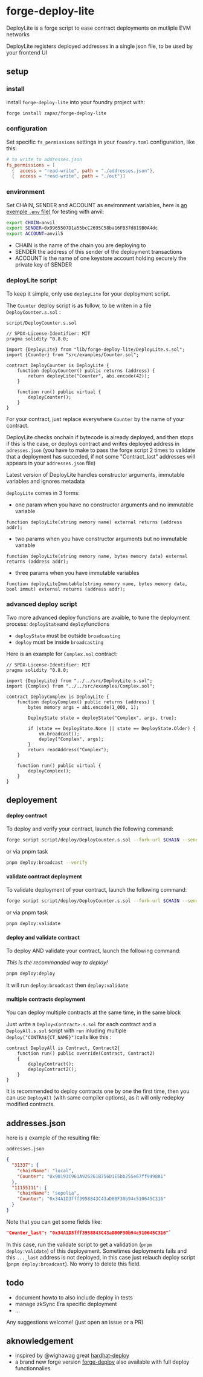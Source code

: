 # forge-deploy-lite

DeployLite is a forge script to ease contract deployments on mutliple EVM networks

DeployLite registers deployed addresses in a single json file, to be used by your frontend UI

## setup

### install

install `forge-deploy-lite` into your foundry project with:

```sh
forge install zapaz/forge-deploy-lite
```

### configuration

Set specific `fs_permissions` settings in your `foundry.toml` configuration, like this:

```toml
# to write to addresses.json
fs_permissions = [
  {  access = "read-write", path = "./addresses.json"},
  {  access = "read-write", path = "./out"}]
```

### environment
Set CHAIN, SENDER and ACCOUNT as environment variables, here is [an exemple `.env` file)](.env) for testing with anvil:

```bash
export CHAIN=anvil
export SENDER=0x9965507D1a55bcC2695C58ba16FB37d819B0A4dc
export ACCOUNT=anvil5
```
- CHAIN is the name of the chain you are deploying to
- SENDER the address of this sender of the deployment transactions
- ACCOUNT is the name of one keystore account holding securely the private key of SENDER

### deployLite script

To keep it simple, only use `deployLite` for your deployment script.

The `Counter` deploy script is as follow, to be writen in a file `DeployCounter.s.sol` :

`script/DeployCounter.s.sol`

```solidity
// SPDX-License-Identifier: MIT
pragma solidity ^0.8.0;

import {DeployLite} from "lib/forge-deploy-lite/DeployLite.s.sol";
import {Counter} from "src/examples/Counter.sol";

contract DeployCounter is DeployLite {
    function deployCounter() public returns (address) {
        return deployLite("Counter", abi.encode(42));
    }

    function run() public virtual {
        deployCounter();
    }
}
```

For your contract, just replace everywhere `Counter` by the name of your contract.

DeployLite checks onchain if bytecode is already deployed, and then stops if this is the case, or deploys contract and writes deployed address in `adresses.json`
(you have to make to pass the forge script 2 times to validate that a deployment has succeded, if not some "Contract_last" addresses will appears in your `addresses.json` file)

Latest version of DeployLite handles constructor arguments, immutable variables and ignores metadata

`deployLite` comes in 3 forms:
- one param when you have no constructor arguments and no immutable variable
```solidity
function deployLite(string memory name) external returns (address addr);
```
- two params when you have constructor arguments but no immutable variable
```solidity
function deployLite(string memory name, bytes memory data) external returns (address addr);
```
- three params when you have immutable variables
```solidity
function deployLiteImmutable(string memory name, bytes memory data, bool immut) external returns (address addr);
```
### advanced deploy script

Two more advanced deploy functions are avaible, to tune the deployment process:  `deployState`and `deploy`functions

- `deployState` must be outside `broadcasting`
- `deploy` must be inside `broadcasting`

Here is an example for `Complex.sol` contract:

```solidity
// SPDX-License-Identifier: MIT
pragma solidity ^0.8.0;

import {DeployLite} from "../../src/DeployLite.s.sol";
import {Complex} from "../../src/examples/Complex.sol";

contract DeployComplex is DeployLite {
    function deployComplex() public returns (address) {
        bytes memory args = abi.encode(1_000, 1);

        DeployState state = deployState("Complex", args, true);

        if (state == DeployState.None || state == DeployState.Older) {
            vm.broadcast();
            deploy("Complex", args);
        }
        return readAddress("Complex");
    }

    function run() public virtual {
        deployComplex();
    }
}

```

## deployement


#### deploy contract

To deploy and verify your contract, launch the following command:

```bash
forge script script/deploy/DeployCounter.s.sol --fork-url $CHAIN --sender $SENDER --account $ACCOUNT --broadcast --verify
```
or via pnpm task
```bash
pnpm deploy:broadcast --verify
```

#### validate contract deployment

To validate deployment of your contract, launch the following command:

```bash
forge script script/deploy/DeployCounter.s.sol --fork-url $CHAIN --sender $SENDER
```
or via pnpm task
```bash
pnpm deploy:validate
```


#### deploy and validate contract
To deploy AND validate your contract, launch the following command:

*This is the recommanded way to deploy!*

```bash
pnpm deploy:deploy
```
It will run `deploy:broadcast` then `deploy:validate`


#### multiple contracts deployment

You can deploy multiple contracts at the same time, in the same block

Just write a `Deploy<Contract>.s.sol` for each contract and a `DeployAll.s.sol` script with `run` inluding multiple `deploy("CONTRA${CT_NAME}")`calls like this :

```solidity
contract DeployAll is Contract, Contract2{
    function run() public override(Contract, Contract2)
    {
        deployContract();
        deployContract2();
    }
}
```

It is recommended to deploy contracts one by one the first time, then you can use `DeployAll` (with same compiler options), as it will only redeploy modified contracts.

## addresses.json

here is a example of the resulting file:

`addresses.json`

```json
{
  "31337": {
    "chainName": "local",
    "Counter": "0x90193C961A926261B756D1E5bb255e67ff9498A1"
  },
  "11155111": {
    "chainName": "sepolia",
    "Counter": "0x34A1D3fff3958843C43aD80F30b94c510645C316"
  }
}
```

Note that you can get some fields like:
```json
"Counter_last": "0x34A1D3fff3958843C43aD80F30b94c510645C316"`
```

In this case, run the validate script to get a validation (`pnpm deploy:validate`) of this deployement.
Sometimes deployments fails and this `..._last` address is not deployed, in this case just relauch deploy script (`pnpm deploy:broadcast`). No worry to delete this field.

## todo
- document howto to also include deploy in tests
- manage zkSync Era specific deployment
- ...

Any suggestions welcome! (just open an issue or a PR)

## aknowledgement

- inspired by @wighawag great [hardhat-deploy](https://github.com/wighawag/hardhat-deploy)
- a brand new forge version [forge-deploy](https://github.com/wighawag/forge-deploy) also available with full deploy functionnalies
